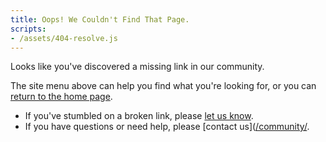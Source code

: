 ```yaml
---
title: Oops! We Couldn't Find That Page.
scripts:
- /assets/404-resolve.js
---
```


Looks like you've discovered a missing link in our community.

The site menu above can help you find what you're looking for, or you can [return to the home page](/).

- If you've stumbled on a broken link, please [let us know](https://github.com/commonhaus/commonhaus.github.io).
- If you have questions or need help, please [contact us]([/community/](https://github.com/commonhaus/foundation/discussions).
